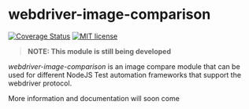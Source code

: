# webdriver-image-comparison

[![Coverage Status](https://coveralls.io/repos/github/wswebcreation/webdriver-image-comparison/badge.svg?branch=master)](https://coveralls.io/github/wswebcreation/webdriver-image-comparison?branch=master)
[![MIT license](http://img.shields.io/badge/license-MIT-brightgreen.svg)](http://opensource.org/licenses/MIT)

> **NOTE: This module is still being developed**

*webdriver-image-comparison* is an image compare module that can be used for different NodeJS Test automation frameworks that support the webdriver protocol.

More information and documentation will soon come